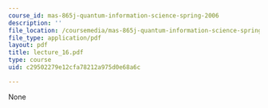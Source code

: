 ```yaml
---
course_id: mas-865j-quantum-information-science-spring-2006
description: ''
file_location: /coursemedia/mas-865j-quantum-information-science-spring-2006/c29502279e12cfa78212a975d0e68a6c_lecture_16.pdf
file_type: application/pdf
layout: pdf
title: lecture_16.pdf
type: course
uid: c29502279e12cfa78212a975d0e68a6c

---
```

None